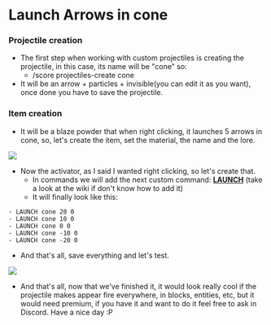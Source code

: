 # Launch Arrows in cone

### Projectile creation

* The first step when working with custom projectiles is creating the projectile, in this case, its name will be "cone" so:
  * /score projectiles-create cone
* It will be an arrow + particles + invisible(you can edit it as you want), once done you have to save the projectile.

### Item creation

* It will be a blaze powder that when right clicking, it launches 5 arrows in cone, so, let's create the item, set the material, the name and the lore.

![](</img/image (241).png>)

* Now the activator, as I said I wanted right clicking, so let's create that.
  * In commands we will add the next custom command: [**LAUNCH**](https://docs.ssomar.com/tools-for-all-plugins/custom-commands/player-and-target-commands#launch) (take a look at the wiki if don't know how to add it)
  * It will finally look like this:

```
- LAUNCH cone 20 0
- LAUNCH cone 10 0
- LAUNCH cone 0 0
- LAUNCH cone -10 0
- LAUNCH cone -20 0
```

* And that's all, save everything and let's test.

![](</img/2022-07-30 18-35-08.gif>)

* And that's all, now that we've finished it, it would look really cool if the projectile makes appear fire everywhere, in blocks, entities, etc, but it would need premium, if you have it and want to do it feel free to ask in Discord. Have a nice day :P
